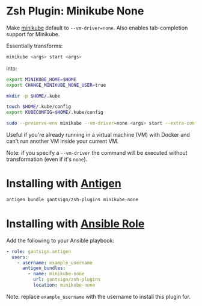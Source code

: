 # Zsh Plugin: Minikube None

Make [minikube](https://github.com/kubernetes/minikube) default to
`--vm-driver=none`. Also enables tab-completion support for Minikube.

Essentially transforms:

```bash
minikube <args> start <args>
```

into:

```bash
export MINIKUBE_HOME=$HOME
export CHANGE_MINIKUBE_NONE_USER=true

mkdir -p $HOME/.kube

touch $HOME/.kube/config
export KUBECONFIG=$HOME/.kube/config

sudo --preserve-env minikube --vm-driver=none <args> start --extra-config=kubelet.resolv-conf=/run/systemd/resolve/resolv.conf <args>
```

Useful if you're already running in a virtual machine (VM) with Docker and can't
run another VM inside your current VM.

Note: if you specify a `--vm-driver` the command will be executed without
transformation (even if it's `none`).

# Installing with [Antigen](https://github.com/zsh-users/antigen)

```bash
antigen bundle gantsign/zsh-plugins minikube-none
```

# Installing with [Ansible Role](https://galaxy.ansible.com/gantsign/antigen)

Add the following to your Ansible playbook:

```yaml
- role: gantsign.antigen
  users:
    - username: example_username
      antigen_bundles:
        - name: minikube-none
          url: gantsign/zsh-plugins
          location: minikube-none
```

Note: replace `example_username` with the username to install this plugin for.
